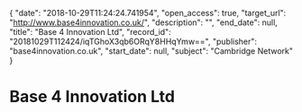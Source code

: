 {
  "date": "2018-10-29T11:24:24.741954", 
  "open_access": true, 
  "target_url": "http://www.base4innovation.co.uk/", 
  "description": "", 
  "end_date": null, 
  "title": "Base 4 Innovation Ltd", 
  "record_id": "20181029T112424/iqTGhoX3qb6ORqY8HHqYmw==", 
  "publisher": "base4innovation.co.uk", 
  "start_date": null, 
  "subject": "Cambridge Network"
}

# Base 4 Innovation Ltd

